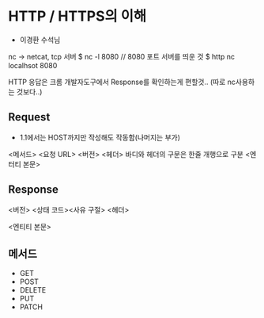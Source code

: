 # HTTP / HTTPS의 이해
- 이경환 수석님

nc -> netcat, tcp 서버 
$ nc -l 8080 // 8080 포트 서버를 띄운 것
$ http nc localhsot 8080 

HTTP 응답은 크롬 개발자도구에서 Response를 확인하는게 편할것..
(따로 nc사용하는 것보다..)


## Request
* 1.1에서는 HOST까지만 작성해도 작동함(나머지는 부가)

<메서드> <요청 URL> <버전>
<헤더>
바디와 헤더의 구문은 한줄 개행으로 구분
<엔터티 본문>

## Response
<버전> <상태 코드><사유 구절>
<헤더>

<엔티티 본문>


## 메서드
* GET
* POST
* DELETE
* PUT
* PATCH


